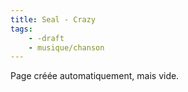 ```yaml
---
title: Seal - Crazy
tags:
    - -draft
    - musique/chanson
---
```


Page créée automatiquement, mais vide.
